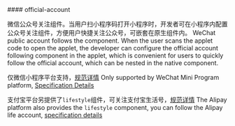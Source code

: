 <md-translatedByGoogle />
#### official-account

微信公众号关注组件。当用户扫小程序码打开小程序时，开发者可在小程序内配置公众号关注组件，方便用户快捷关注公众号，可嵌套在原生组件内。
WeChat public account follows the component. When the user scans the applet code to open the applet, the developer can configure the official account following component in the applet, which is convenient for users to quickly follow the official account, which can be nested in the native component.

仅微信小程序平台支持，[规范详情](https://developers.weixin.qq.com/miniprogram/dev/component/official-account.html)
Only supported by WeChat Mini Program platform, [Specification Details](https://developers.weixin.qq.com/miniprogram/dev/component/official-account.html)

支付宝平台另提供了`lifestyle`组件，可关注支付宝生活号，[规范详情](https://docs.alipay.com/mini/component/lifestyle)
The Alipay platform also provides the `lifestyle` component, you can follow the Alipay life account, [specification details](https://docs.alipay.com/mini/component/lifestyle)
